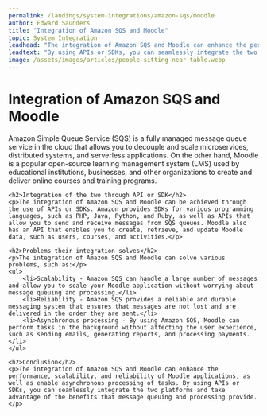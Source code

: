 ```yaml
---
permalink: /landings/system-integrations/amazon-sqs/moodle
author: Edward Saunders
title: "Integration of Amazon SQS and Moodle"
topic: System Integration
leadhead: "The integration of Amazon SQS and Moodle can enhance the performance, scalability, and reliability of Moodle applications, as well as enable asynchronous processing of tasks"
leadtext: "By using APIs or SDKs, you can seamlessly integrate the two platforms and take advantage of the benefits that message queuing and processing provide."
image: /assets/images/articles/people-sitting-near-table.webp
---
```

<div class="arttext">	<h1>Integration of Amazon SQS and Moodle</h1>
	<p>Amazon Simple Queue Service (SQS) is a fully managed message queue service in the cloud that allows you to decouple and scale microservices, distributed systems, and serverless applications. On the other hand, Moodle is a popular open-source learning management system (LMS) used by educational institutions, businesses, and other organizations to create and deliver online courses and training programs.</p>

	<h2>Integration of the two through API or SDK</h2>
	<p>The integration of Amazon SQS and Moodle can be achieved through the use of APIs or SDKs. Amazon provides SDKs for various programming languages, such as PHP, Java, Python, and Ruby, as well as APIs that allow you to send and receive messages from SQS queues. Moodle also has an API that enables you to create, retrieve, and update Moodle data, such as users, courses, and activities.</p>

	<h2>Problems their integration solves</h2>
	<p>The integration of Amazon SQS and Moodle can solve various problems, such as:</p>
	<ul>
		<li>Scalability - Amazon SQS can handle a large number of messages and allow you to scale your Moodle application without worrying about message queuing and processing.</li>
		<li>Reliability - Amazon SQS provides a reliable and durable messaging system that ensures that messages are not lost and are delivered in the order they are sent.</li>
		<li>Asynchronous processing - By using Amazon SQS, Moodle can perform tasks in the background without affecting the user experience, such as sending emails, generating reports, and processing payments.</li>
	</ul>

	<h2>Conclusion</h2>
	<p>The integration of Amazon SQS and Moodle can enhance the performance, scalability, and reliability of Moodle applications, as well as enable asynchronous processing of tasks. By using APIs or SDKs, you can seamlessly integrate the two platforms and take advantage of the benefits that message queuing and processing provide.</p>
</div>